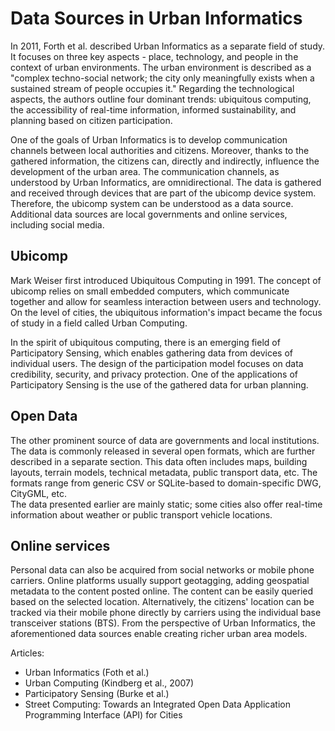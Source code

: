 # Data Sources in Urban Informatics
In 2011, Forth et al. described Urban Informatics as a separate field of study. It focuses on three key aspects - place, technology, and people in the context of urban environments. The urban environment is described as a "complex techno-social network; the city only meaningfully exists when a sustained stream of people occupies it." Regarding the technological aspects, the authors outline four dominant trends: ubiquitous computing, the accessibility of real-time information, informed sustainability, and planning based on citizen participation. 

One of the goals of Urban Informatics is to develop communication channels between local authorities and citizens. Moreover, thanks to the gathered information, the citizens can, directly and indirectly, influence the development of the urban area. The communication channels, as understood by Urban Informatics, are omnidirectional. The data is gathered and received through devices that are part of the ubicomp device system. Therefore, the ubicomp system can be understood as a data source. Additional data sources are local governments and online services, including social media. 

## Ubicomp
Mark Weiser first introduced Ubiquitous Computing in 1991. The concept of ubicomp relies on small embedded computers, which communicate together and allow for seamless interaction between users and technology. On the level of cities, the ubiquitous information's impact became the focus of study in a field called Urban Computing. 

In the spirit of ubiquitous computing, there is an emerging field of Participatory Sensing, which enables gathering data from devices of individual users. The design of the participation model focuses on data credibility, security, and privacy protection. One of the applications of Participatory Sensing is the use of the gathered data for urban planning. 

## Open Data
The other prominent source of data are governments and local institutions. The data is commonly released in several open formats, which are further described in a separate section. This data often includes maps, building layouts, terrain models, technical metadata, public transport data, etc. The formats range from generic CSV or SQLite-based to domain-specific DWG, CityGML, etc.   
The data presented earlier are mainly static; some cities also offer real-time information about weather or public transport vehicle locations. 

## Online services
Personal data can also be acquired from social networks or mobile phone carriers. Online platforms usually support geotagging, adding geospatial metadata to the content posted online. The content can be easily queried based on the selected location. Alternatively, the citizens' location can be tracked via their mobile phone directly by carriers using the individual base transceiver stations (BTS).  From the perspective of Urban Informatics, the aforementioned data sources enable creating richer urban area models. 


Articles:
* Urban Informatics (Foth et al.)
* Urban Computing (Kindberg et al., 2007)
* Participatory Sensing (Burke et al.)
* Street Computing: Towards an Integrated Open Data Application Programming Interface (API) for Cities
